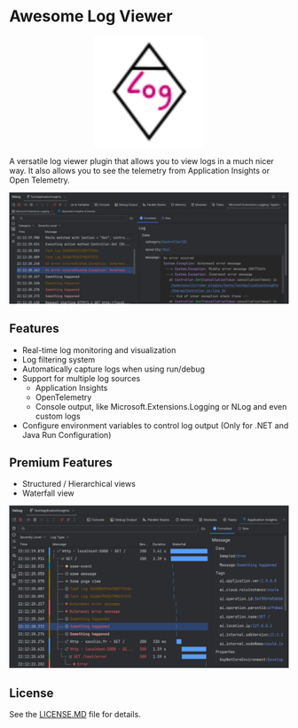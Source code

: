 # Awesome Log Viewer

<div align="center">
    <img src="./src/main/resources/META-INF/pluginIcon.svg" alt="Awesome Log Viewer Logo" width="200"/>
</div>

A versatile log viewer plugin that allows you to view logs in a much nicer way.
It also allows you to see the telemetry from Application Insights or Open Telemetry.

<div align="center">
    <a href="./doc/images/alv_basic_console.png"><img src="./doc/images/alv_basic_console.png" alt="" width="800"/></a>
</div>

## Features

- Real-time log monitoring and visualization
- Log filtering system
- Automatically capture logs when using run/debug
- Support for multiple log sources
    - Application Insights
    - OpenTelemetry
    - Console output, like Microsoft.Extensions.Logging or NLog and even custom logs
- Configure environment variables to control log output (Only for .NET and Java Run Configuration)

## Premium Features

- Structured / Hierarchical views
- Waterfall view

<div align="center">
    <a href="./doc/images/alv_structured_log.png"><img src="./doc/images/alv_structured_log.png" alt="" width="800"/></a>
</div>


## License

See the [LICENSE.MD](LICENSE.MD) file for details.
